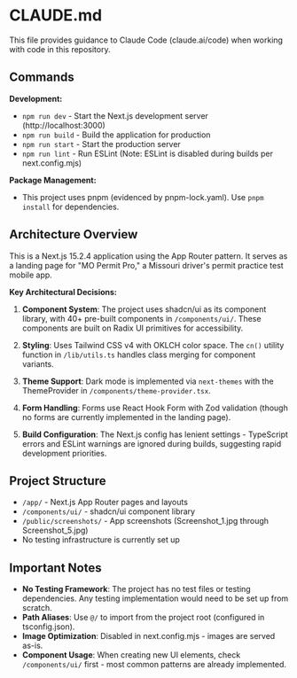 # CLAUDE.md

This file provides guidance to Claude Code (claude.ai/code) when working with code in this repository.

## Commands

**Development:**
- `npm run dev` - Start the Next.js development server (http://localhost:3000)
- `npm run build` - Build the application for production
- `npm run start` - Start the production server
- `npm run lint` - Run ESLint (Note: ESLint is disabled during builds per next.config.mjs)

**Package Management:**
- This project uses pnpm (evidenced by pnpm-lock.yaml). Use `pnpm install` for dependencies.

## Architecture Overview

This is a Next.js 15.2.4 application using the App Router pattern. It serves as a landing page for "MO Permit Pro," a Missouri driver's permit practice test mobile app.

**Key Architectural Decisions:**

1. **Component System**: The project uses shadcn/ui as its component library, with 40+ pre-built components in `/components/ui/`. These components are built on Radix UI primitives for accessibility.

2. **Styling**: Uses Tailwind CSS v4 with OKLCH color space. The `cn()` utility function in `/lib/utils.ts` handles class merging for component variants.

3. **Theme Support**: Dark mode is implemented via `next-themes` with the ThemeProvider in `/components/theme-provider.tsx`.

4. **Form Handling**: Forms use React Hook Form with Zod validation (though no forms are currently implemented in the landing page).

5. **Build Configuration**: The Next.js config has lenient settings - TypeScript errors and ESLint warnings are ignored during builds, suggesting rapid development priorities.

## Project Structure

- `/app/` - Next.js App Router pages and layouts
- `/components/ui/` - shadcn/ui component library
- `/public/screenshots/` - App screenshots (Screenshot_1.jpg through Screenshot_5.jpg)
- No testing infrastructure is currently set up

## Important Notes

- **No Testing Framework**: The project has no test files or testing dependencies. Any testing implementation would need to be set up from scratch.
- **Path Aliases**: Use `@/` to import from the project root (configured in tsconfig.json).
- **Image Optimization**: Disabled in next.config.mjs - images are served as-is.
- **Component Usage**: When creating new UI elements, check `/components/ui/` first - most common patterns are already implemented.